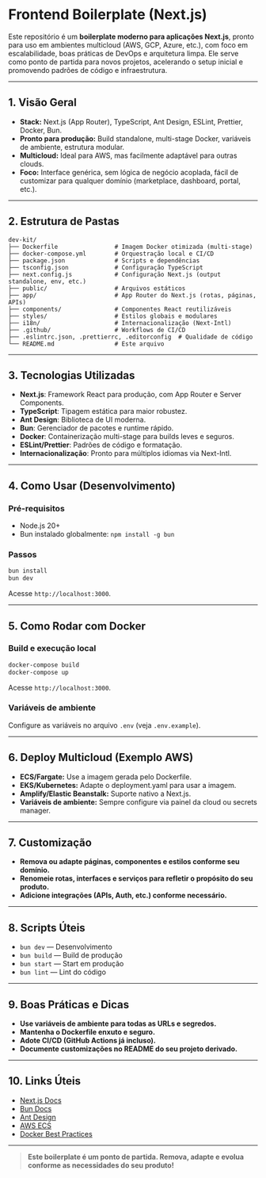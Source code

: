 # Frontend Boilerplate (Next.js)

Este repositório é um **boilerplate moderno para aplicações Next.js**, pronto para uso em ambientes multicloud (AWS, GCP, Azure, etc.), com foco em escalabilidade, boas práticas de DevOps e arquitetura limpa. Ele serve como ponto de partida para novos projetos, acelerando o setup inicial e promovendo padrões de código e infraestrutura.

---

## 1. Visão Geral

- **Stack:** Next.js (App Router), TypeScript, Ant Design, ESLint, Prettier, Docker, Bun.
- **Pronto para produção:** Build standalone, multi-stage Docker, variáveis de ambiente, estrutura modular.
- **Multicloud:** Ideal para AWS, mas facilmente adaptável para outras clouds.
- **Foco:** Interface genérica, sem lógica de negócio acoplada, fácil de customizar para qualquer domínio (marketplace, dashboard, portal, etc.).

---

## 2. Estrutura de Pastas

```
dev-kit/
├── Dockerfile                # Imagem Docker otimizada (multi-stage)
├── docker-compose.yml        # Orquestração local e CI/CD
├── package.json              # Scripts e dependências
├── tsconfig.json             # Configuração TypeScript
├── next.config.js            # Configuração Next.js (output standalone, env, etc.)
├── public/                   # Arquivos estáticos
├── app/                      # App Router do Next.js (rotas, páginas, APIs)
├── components/               # Componentes React reutilizáveis
├── styles/                   # Estilos globais e modulares
├── i18n/                     # Internacionalização (Next-Intl)
├── .github/                  # Workflows de CI/CD
├── .eslintrc.json, .prettierrc, .editorconfig  # Qualidade de código
└── README.md                 # Este arquivo
```

---

## 3. Tecnologias Utilizadas

- **Next.js**: Framework React para produção, com App Router e Server Components.
- **TypeScript**: Tipagem estática para maior robustez.
- **Ant Design**: Biblioteca de UI moderna.
- **Bun**: Gerenciador de pacotes e runtime rápido.
- **Docker**: Containerização multi-stage para builds leves e seguros.
- **ESLint/Prettier**: Padrões de código e formatação.
- **Internacionalização**: Pronto para múltiplos idiomas via Next-Intl.

---

## 4. Como Usar (Desenvolvimento)

### Pré-requisitos

- Node.js 20+
- Bun instalado globalmente: `npm install -g bun`

### Passos

```bash
bun install
bun dev
```

Acesse `http://localhost:3000`.

---

## 5. Como Rodar com Docker

### Build e execução local

```bash
docker-compose build
docker-compose up
```

Acesse `http://localhost:3000`.

### Variáveis de ambiente

Configure as variáveis no arquivo `.env` (veja `.env.example`).

---

## 6. Deploy Multicloud (Exemplo AWS)

- **ECS/Fargate:** Use a imagem gerada pelo Dockerfile.
- **EKS/Kubernetes:** Adapte o deployment.yaml para usar a imagem.
- **Amplify/Elastic Beanstalk:** Suporte nativo a Next.js.
- **Variáveis de ambiente:** Sempre configure via painel da cloud ou secrets manager.

---

## 7. Customização

- **Remova ou adapte páginas, componentes e estilos conforme seu domínio.**
- **Renomeie rotas, interfaces e serviços para refletir o propósito do seu produto.**
- **Adicione integrações (APIs, Auth, etc.) conforme necessário.**

---

## 8. Scripts Úteis

- `bun dev` — Desenvolvimento
- `bun build` — Build de produção
- `bun start` — Start em produção
- `bun lint` — Lint do código

---

## 9. Boas Práticas e Dicas

- **Use variáveis de ambiente para todas as URLs e segredos.**
- **Mantenha o Dockerfile enxuto e seguro.**
- **Adote CI/CD (GitHub Actions já incluso).**
- **Documente customizações no README do seu projeto derivado.**

---

## 10. Links Úteis

- [Next.js Docs](https://nextjs.org/docs)
- [Bun Docs](https://bun.sh/docs)
- [Ant Design](https://ant.design/components/overview/)
- [AWS ECS](https://docs.aws.amazon.com/ecs/)
- [Docker Best Practices](https://docs.docker.com/develop/dev-best-practices/)

---

> **Este boilerplate é um ponto de partida. Remova, adapte e evolua conforme as necessidades do seu produto!**
